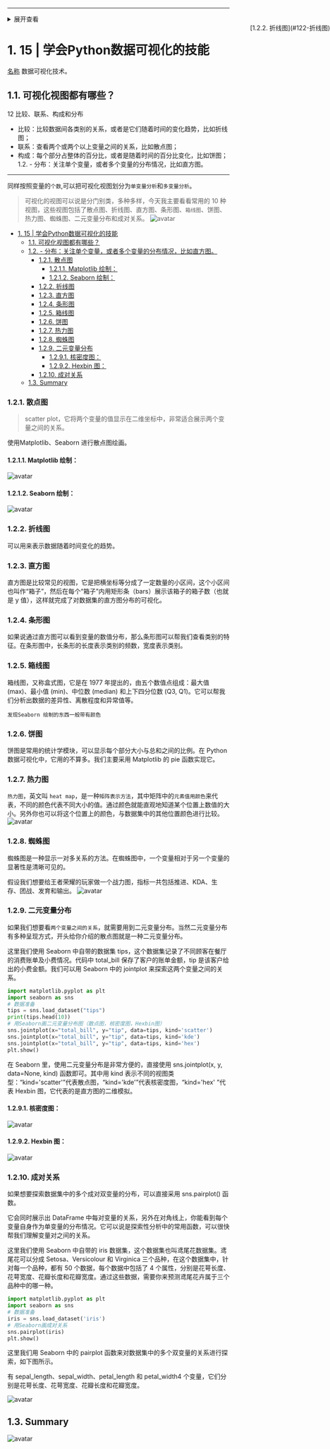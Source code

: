
----
<details>
<summary>展开查看</summary>
<pre>
- [1. 15 | 学会Python数据可视化的技能](#1-15--学会python数据可视化的技能)
[1.1. 可视化视图都有哪些？](#11-可视化视图都有哪些)
  - [1.2. -   分布：关注单个变量，或者多个变量的分布情况，比如直方图。](#12-----分布关注单个变量或者多个变量的分布情况比如直方图)
    - [1.2.1. 散点图](#121-散点图)
      - [1.2.1.1. Matplotlib 绘制：](#1211-matplotlib-绘制)
      - [1.2.1.2. Seaborn 绘制：](#1212-seaborn-绘制)
    - [1.2.2. 折线图](#122-折线图)
    - [1.2.3. 直方图](#123-直方图)
    - [1.2.4. 条形图](#124-条形图)
    - [1.2.5. 箱线图](#125-箱线图)
    - [1.2.6. 饼图](#126-饼图)
    - [1.2.7. 热力图](#127-热力图)
    - [1.2.8. 蜘蛛图](#128-蜘蛛图)
    - [1.2.9. 二元变量分布](#129-二元变量分布)
      - [1.2.9.1. 核密度图：](#1291-核密度图)
      - [1.2.9.2. Hexbin 图：](#1292-hexbin-图)
    - [1.2.10. 成对关系](#1210-成对关系)
  - [1.3. Summary](#13-summary)
</pre>
</details>

<div style="position:fixed;right:0px;" ><a name="122">[1.2.2. 折线图](#122-折线图)</a></div>

# 1. 15 | 学会Python数据可视化的技能
[名称](#1)
    数据可视化技术。

## 1.1. 可视化视图都有哪些？
<a name="2">12</a>
    比较、联系、构成和分布
-   比较：比较数据间各类别的关系，或者是它们随着时间的变化趋势，比如折线图；
-   联系：查看两个或两个以上变量之间的关系，比如散点图；
-   构成：每个部分占整体的百分比，或者是随着时间的百分比变化，比如饼图；
1.2. -   分布：关注单个变量，或者多个变量的分布情况，比如直方图。
----
同样按照变量的`个数`,可以把可视化视图划分为`单变量分析`和`多变量分析`。

>可视化的视图可以说是分门别类，多种多样，今天我主要看看常用的 10 种视图，这些视图包括了散点图、折线图、直方图、条形图、`箱线图`、饼图、热力图、蜘蛛图、二元变量分布和成对关系。
![avatar](./../images/visualizaation.png)

- [1. 15 | 学会Python数据可视化的技能](#1-15--学会python数据可视化的技能)
	- [1.1. 可视化视图都有哪些？](#11-可视化视图都有哪些)
	- [1.2. -   分布：关注单个变量，或者多个变量的分布情况，比如直方图。](#12-----分布关注单个变量或者多个变量的分布情况比如直方图)
		- [1.2.1. 散点图](#121-散点图)
			- [1.2.1.1. Matplotlib 绘制：](#1211-matplotlib-绘制)
			- [1.2.1.2. Seaborn 绘制：](#1212-seaborn-绘制)
		- [1.2.2. 折线图](#122-折线图)
		- [1.2.3. 直方图](#123-直方图)
		- [1.2.4. 条形图](#124-条形图)
		- [1.2.5. 箱线图](#125-箱线图)
		- [1.2.6. 饼图](#126-饼图)
		- [1.2.7. 热力图](#127-热力图)
		- [1.2.8. 蜘蛛图](#128-蜘蛛图)
		- [1.2.9. 二元变量分布](#129-二元变量分布)
			- [1.2.9.1. 核密度图：](#1291-核密度图)
			- [1.2.9.2. Hexbin 图：](#1292-hexbin-图)
		- [1.2.10. 成对关系](#1210-成对关系)
	- [1.3. Summary](#13-summary)
### 1.2.1. 散点图

>scatter plot，它将两个变量的值显示在二维坐标中，非常适合展示两个变量之间的关系。

使用Matplotlib、Seaborn 进行散点图绘画。

#### 1.2.1.1. Matplotlib 绘制：
![avatar](./../images/visualization03.png)

#### 1.2.1.2. Seaborn 绘制：
![avatar](./../images/visualization04.png)

### 1.2.2. 折线图
可以用来表示数据随着时间变化的趋势。
### 1.2.3. 直方图
直方图是比较常见的视图，它是把横坐标等分成了一定数量的小区间，这个小区间也叫作“箱子”，然后在每个“箱子”内用矩形条（bars）展示该箱子的箱子数（也就是 y 值），这样就完成了对数据集的直方图分布的可视化。

### 1.2.4. 条形图
如果说通过直方图可以看到变量的数值分布，那么条形图可以帮我们查看类别的特征。在条形图中，长条形的长度表示类别的频数，宽度表示类别。

### 1.2.5. 箱线图
箱线图，又称盒式图，它是在 1977 年提出的，由五个数值点组成：最大值 (max)、最小值 (min)、中位数 (median) 和上下四分位数 (Q3, Q1)。它可以帮我们分析出数据的差异性、离散程度和异常值等。
    
    发现Seaborn 绘制的东西一般带有颜色

### 1.2.6. 饼图
饼图是常用的统计学模块，可以显示每个部分大小与总和之间的比例。在 Python 数据可视化中，它用的不算多。我们主要采用 Matplotlib 的 pie 函数实现它。

### 1.2.7. 热力图

`热力图`，英文叫 `heat map`，是一种`矩阵表示方法`，其中矩阵中的`元素值用颜色`来代表，不同的颜色代表不同大小的值。通过颜色就能直观地知道某个位置上数值的大小。另外你也可以将这个位置上的颜色，与数据集中的其他位置颜色进行比较。
![avatar](./../images/visualization06.png)

### 1.2.8. 蜘蛛图
蜘蛛图是一种显示一对多关系的方法。在蜘蛛图中，一个变量相对于另一个变量的显著性是清晰可见的。


假设我们想要给王者荣耀的玩家做一个战力图，指标一共包括推进、KDA、生存、团战、发育和输出。
![avatar](./../images/visualiztion07.png)

### 1.2.9. 二元变量分布
如果我们想要看`两个变量之间的关系`，就需要用到二元变量分布。当然二元变量分布有多种呈现方式，开头给你介绍的散点图就是一种二元变量分布。

这里我们使用 Seaborn 中自带的数据集 tips，这个数据集记录了不同顾客在餐厅的消费账单及小费情况。代码中 total_bill 保存了客户的账单金额，tip 是该客户给出的小费金额。我们可以用 Seaborn 中的 jointplot 来探索这两个变量之间的关系。
```python
import matplotlib.pyplot as plt
import seaborn as sns
# 数据准备
tips = sns.load_dataset("tips")
print(tips.head(10))
# 用Seaborn画二元变量分布图（散点图，核密度图，Hexbin图）
sns.jointplot(x="total_bill", y="tip", data=tips, kind='scatter')
sns.jointplot(x="total_bill", y="tip", data=tips, kind='kde')
sns.jointplot(x="total_bill", y="tip", data=tips, kind='hex')
plt.show()
```

在 Seaborn 里，使用二元变量分布是非常方便的，直接使用 sns.jointplot(x, y, data=None, kind) 函数即可。其中用 kind 表示不同的视图类型：“kind='scatter'”代表散点图，“kind='kde'”代表核密度图，“kind='hex' ”代表 Hexbin 图，它代表的是直方图的二维模拟。

#### 1.2.9.1. 核密度图：
![avatar](./../images/visualization08.png)
#### 1.2.9.2. Hexbin 图：
![avatar](./../images/visualization09.png)

### 1.2.10. 成对关系
如果想要探索数据集中的多个成对双变量的分布，可以直接采用 sns.pairplot() 函数。

它会同时展示出 DataFrame 中每对变量的关系，另外在对角线上，你能看到每个变量自身作为单变量的分布情况。它可以说是探索性分析中的常用函数，可以很快帮我们理解变量对之间的关系。

这里我们使用 Seaborn 中自带的 iris 数据集，这个数据集也叫鸢尾花数据集。鸢尾花可以分成 Setosa、Versicolour 和 Virginica 三个品种，在这个数据集中，针对每一个品种，都有 50 个数据，每个数据中包括了 4 个属性，分别是花萼长度、花萼宽度、花瓣长度和花瓣宽度。通过这些数据，需要你来预测鸢尾花卉属于三个品种中的哪一种。

```python
import matplotlib.pyplot as plt
import seaborn as sns
# 数据准备
iris = sns.load_dataset('iris')
# 用Seaborn画成对关系
sns.pairplot(iris)
plt.show()
```
这里我们用 Seaborn 中的 pairplot 函数来对数据集中的多个双变量的关系进行探索，如下图所示。

有 sepal_length、sepal_width、petal_length 和 petal_width4 个变量，它们分别是花萼长度、花萼宽度、花瓣长度和花瓣宽度。

![avatar](./../images/visualization10.png)

## 1.3. Summary
![avatar](./../images/visualization11.png)
